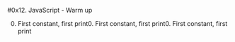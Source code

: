 #0x12. JavaScript - Warm up

0. First constant, first print0. First constant, first print0. First constant, first print
